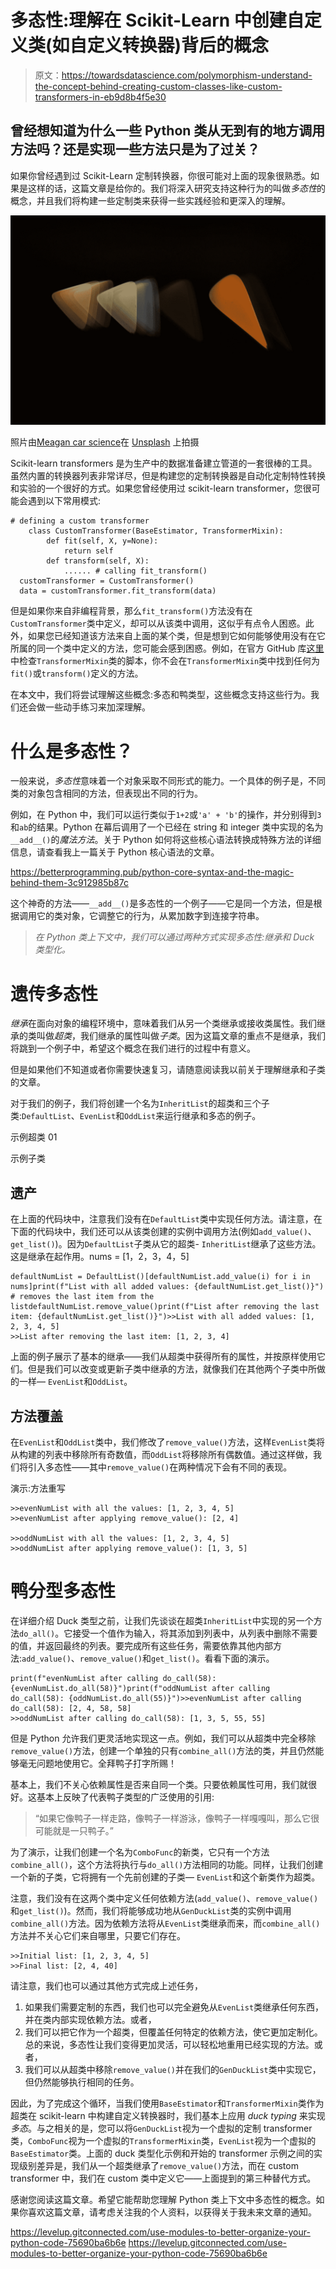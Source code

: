 # 多态性:理解在 Scikit-Learn 中创建自定义类(如自定义转换器)背后的概念

> 原文：<https://towardsdatascience.com/polymorphism-understand-the-concept-behind-creating-custom-classes-like-custom-transformers-in-eb9d8b4f5e30>

## 曾经想知道为什么一些 Python 类从无到有的地方调用方法吗？还是实现一些方法只是为了过关？

如果你曾经遇到过 Scikit-Learn 定制转换器，你很可能对上面的现象很熟悉。如果是这样的话，这篇文章是给你的。我们将深入研究支持这种行为的叫做*多态性*的概念，并且我们将构建一些定制类来获得一些实践经验和更深入的理解。

![](img/05f516a5a8425504d34d8e8b8f1b9579.png)

照片由[Meagan car science](https://unsplash.com/@mcarsience_photography?utm_source=medium&utm_medium=referral)在 [Unsplash](https://unsplash.com?utm_source=medium&utm_medium=referral) 上拍摄

Scikit-learn transformers 是为生产中的数据准备建立管道的一套很棒的工具。虽然内置的转换器列表非常详尽，但是构建您的定制转换器是自动化定制特性转换和实验的一个很好的方式。如果您曾经使用过 scikit-learn transformer，您很可能会遇到以下常用模式:

```
# defining a custom transformer
    class CustomTransformer(BaseEstimator, TransformerMixin):
        def fit(self, X, y=None):
            return self  
        def transform(self, X):
            ...... # calling fit_transform() 
  customTransformer = CustomTransformer()
  data = customTransformer.fit_transform(data)
```

但是如果你来自非编程背景，那么`fit_transform()`方法没有在`CustomTransformer`类中定义，却可以从该类中调用，这似乎有点令人困惑。此外，如果您已经知道该方法来自上面的某个类，但是想到它如何能够使用没有在它所属的同一个类中定义的方法，您可能会感到困惑。例如，在官方 GitHub 库[这里](https://github.com/scikit-learn/scikit-learn/blob/801cca8e73215d4946f05379319d97156be659d6/sklearn/base.py#L531)中检查`TransformerMixin`类的脚本，你不会在`TransformerMixin`类中找到任何为`fit()`或`transform()`定义的方法。

在本文中，我们将尝试理解这些概念:多态和鸭类型，这些概念支持这些行为。我们还会做一些动手练习来加深理解。

# 什么是多态性？

一般来说，*多态性*意味着一个对象采取不同形式的能力。一个具体的例子是，不同类的对象包含相同的方法，但表现出不同的行为。

例如，在 Python 中，我们可以运行类似于`1+2`或`'a' + 'b'`的操作，并分别得到`3`和`ab`的结果。Python 在幕后调用了一个已经在 string 和 integer 类中实现的名为`__add__()`的*魔法方法*。关于 Python 如何将这些核心语法转换成特殊方法的详细信息，请查看我上一篇关于 Python 核心语法的文章。

<https://betterprogramming.pub/python-core-syntax-and-the-magic-behind-them-3c912985b87c>  

这个神奇的方法——`__add__()`是多态性的一个例子——它是同一个方法，但是根据调用它的类对象，它调整它的行为，从累加数字到连接字符串。

> *在 Python 类上下文中，我们可以通过两种方式实现多态性:继承和 Duck 类型化。*

# 遗传多态性

*继承*在面向对象的编程环境中，意味着我们从另一个类继承或接收类属性。我们继承的类叫做*超类*，我们继承的属性叫做*子类*。因为这篇文章的重点不是继承，我们将跳到一个例子中，希望这个概念在我们进行的过程中有意义。

但是如果他们不知道或者你需要快速复习，请随意阅读我以前关于理解继承和子类的文章。

</object-oriented-programming-in-python-inheritance-and-subclass-9c62ad027278>  

对于我们的例子，我们将创建一个名为`InheritList`的超类和三个子类:`DefaultList`、`EvenList`和`OddList`来运行继承和多态的例子。

示例超类 01

示例子类

## 遗产

在上面的代码块中，注意我们没有在`DefaultList`类中实现任何方法。请注意，在下面的代码块中，我们还可以从该类创建的实例中调用方法(例如`add_value()`、`get_list()`)。因为`DefaultList`子类从它的超类- `InheritList`继承了这些方法。这是继承在起作用。nums = [1，2，3，4，5]

```
defaultNumList = DefaultList()[defaultNumList.add_value(i) for i in nums]print(f"List with all added values: {defaultNumList.get_list()}")​# removes the last item from the listdefaultNumList.remove_value()print(f"List after removing the last item: {defaultNumList.get_list()}")>>List with all added values: [1, 2, 3, 4, 5]
>>List after removing the last item: [1, 2, 3, 4]
```

上面的例子展示了基本的继承——我们从超类中获得所有的属性，并按原样使用它们。但是我们可以改变或更新子类中继承的方法，就像我们在其他两个子类中所做的一样— `EvenList`和`OddList`。

## 方法覆盖

在`EvenList`和`OddList`类中，我们修改了`remove_value()`方法，这样`EvenList`类将从构建的列表中移除所有奇数值，而`OddList`将移除所有偶数值。通过这样做，我们将引入多态性——其中`remove_value()`在两种情况下会有不同的表现。

演示:方法重写

```
>>evenNumList with all the values: [1, 2, 3, 4, 5]
>>evenNumList after applying remove_value(): [2, 4]

>>oddNumList with all the values: [1, 2, 3, 4, 5]
>>oddNumList after applying remove_value(): [1, 3, 5]
```

# 鸭分型多态性

在详细介绍 Duck 类型之前，让我们先谈谈在超类`InheritList`中实现的另一个方法`do_all()`。它接受一个值作为输入，将其添加到列表中，从列表中删除不需要的值，并返回最终的列表。要完成所有这些任务，需要依靠其他内部方法:`add_value()`、`remove_value()`和`get_list()`。看看下面的演示。

```
print(f"evenNumList after calling do_call(58): {evenNumList.do_all(58)}")print(f"oddNumList after calling do_call(58): {oddNumList.do_all(55)}")>>evenNumList after calling do_call(58): [2, 4, 58, 58]
>>oddNumList after calling do_call(58): [1, 3, 5, 55, 55]
```

但是 Python 允许我们更灵活地实现这一点。例如，我们可以从超类中完全移除`remove_value()`方法，创建一个单独的只有`combine_all()`方法的类，并且仍然能够毫无问题地使用它。全拜鸭子打字所赐！

基本上，我们不关心依赖属性是否来自同一个类。只要依赖属性可用，我们就很好。这基本上反映了代表鸭子类型的广泛使用的引用:

> “如果它像鸭子一样走路，像鸭子一样游泳，像鸭子一样嘎嘎叫，那么它很可能就是一只鸭子。”

为了演示，让我们创建一个名为`ComboFunc`的新类，它只有一个方法`combine_all()`，这个方法将执行与`do_all()`方法相同的功能。同样，让我们创建一个新的子类，它将拥有一个先前创建的子类— `EvenList`和这个新类作为超类。

注意，我们没有在这两个类中定义任何依赖方法(`add_value()`、`remove_value()`和`get_list()`)。然而，我们将能够成功地从`GenDuckList`类的实例中调用`combine_all()`方法。因为依赖方法将从`EvenList`类继承而来，而`combine_all()`方法并不关心它们来自哪里，只要它们存在。

```
>>Initial list: [1, 2, 3, 4, 5]
>>Final list: [2, 4, 40]
```

请注意，我们也可以通过其他方式完成上述任务，

1.  如果我们需要定制的东西，我们也可以完全避免从`EvenList`类继承任何东西，并在类内部实现依赖方法。或者，
2.  我们可以把它作为一个超类，但覆盖任何特定的依赖方法，使它更加定制化。总的来说，多态性让我们变得更加灵活，可以轻松地重用已经实现的方法。或者，
3.  我们可以从超类中移除`remove_value()`并在我们的`GenDuckList`类中实现它，但仍然能够执行相同的任务。

因此，为了完成这个循环，当我们使用`BaseEstimator`和`TransformerMixin`类作为超类在 scikit-learn 中构建自定义转换器时，我们基本上应用 *duck typing* 来实现*多态*。与之相关的是，您可以将`GenDuckList`视为一个虚拟的定制 transformer 类，`ComboFunc`视为一个虚拟的`TransformerMixin`类，`EvenList`视为一个虚拟的`BaseEstimator`类。上面的 duck 类型化示例和开始的 transformer 示例之间的实现级别差异是，我们从一个超类继承了`remove_value()`方法，而在 custom transformer 中，我们在 custom 类中定义它——上面提到的第三种替代方式。

感谢您阅读这篇文章。希望它能帮助您理解 Python 类上下文中多态性的概念。如果你喜欢这篇文章，请考虑关注我的个人资料，以获得关于我未来文章的通知。

<https://levelup.gitconnected.com/use-modules-to-better-organize-your-python-code-75690ba6b6e>  <https://levelup.gitconnected.com/use-modules-to-better-organize-your-python-code-75690ba6b6e> 